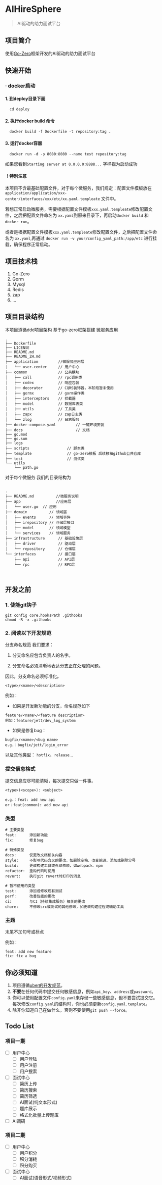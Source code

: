 # AIHireSphere
> AI驱动的助力面试平台

## 项目简介
使用[Go-Zero](https://github.com/zeromicro/go-zero)框架开发的AI驱动的助力面试平台

## 快速开始
### · docker启动
#### 1. 到deploy目录下面
```shell
  cd deploy
```
#### 2. 执行docker build 命令
```shell
  docker build -f Dockerfile -t repository:tag .  
```
#### 3. 运行docker容器
```shell
  docker run -d -p 8080:8080 --name test repository:tag
```
如果您看到``Starting server at 0.0.0.0:8888...`` 字样视为启动成功

####  ！特别注意
本项目不含最基础配置文件，对于每个微服务，我们规定：配置文件模板放在
``application/application/xxx-center/interfaces/xxx/etc/xx.yaml.templeate`` 文件中。 

若想正常启动微服务，需要根据配置文件模板``xxx.yaml.templeate``修改配置文件，之后把配置文件命名为 ``xx.yaml``到原来目录下，再启动``docker build`` 和 ``docker run``。

或者是根据配置文件模板``xxx.yaml.templeate``修改配置文件，之后把配置文件命名为 ``xx.yaml``,再通过 ``docker run -v your/config_yaml_path:/app/etc`` 进行挂载，确保程序正常启动。





## 项目技术栈
1. Go-Zero
2. Gorm
3. Mysql
4. Redis
5. zap
6. ...

## 项目目录结构
本项目遵循ddd项目架构 基于go-zero框架搭建 微服务应用
```text
.
├── Dockerfile
├── LICENSE
├── README.md
├── README_ZH.md
├── application         //微服务应用层
│   └── user-center     // 用户中心
├── common              // 公共模块
│   ├── call            // rpc调用类
│   ├── codex           // 响应包装
│   ├── decorator       // CQRS装饰器，本阶段暂未使用
│   ├── gormx           // gorm操作类
│   ├── interceptors    // 拦截器
│   ├── model           // 数据库表类
│   ├── utils           // 工具类
│   ├── zapx            // zap日志类
│   └── zlog            // 日志服务
├── docker-compose.yaml         // 一键环境安装
├── docs                        // 文档
├── go.mod
├── go.sum
├── logs
├── scripts                 // 脚本类
├── template                // go-zero模板 后续移植github公共仓库
├── test                    // 测试类
└── utils   
    └── path.go             
```
对于每个微服务 我们的目录结构为
```text

.
├── README.md          //微服务说明
├── app                //应用层
│   └── user.go  // 应用
├── domain          // 领域层
│   ├── events      // 领域事件
│   ├── irepository // 仓储层接口
│   ├── model       // 领域模型
│   └── services    // 领域服务
├── infrastructure      // 基础设施层
│   ├── driver          // 驱动层
│   └── repository      // 仓储层
└── interfaces          // 接口层
    ├── api             // API层
    └── rpc             // RPC层



```


## 开发之前

### 1. **使能git钩子**
```shell
git config core.hooksPath .githooks
chmod -R -x .githooks
```


### 2. **阅读以下开发规范**

分支命名规范
我们要求：

1. 分支命名应包含负责人的名字。

2. 分支命名必须清晰地表达分支正在处理的问题。

因此，分支命名必须标准化。
```text
<type>/<name>/<description>
```
例如：
- 如果是开发新功能的分支，命名规范如下
```text
feature/<name>/<feature description>
例如：feature/jett/dev_log_system
```

- 如果是修复bug：
```text
bugfix/<name>/<bug name>
e.g.：bugfix/jett/login_error
```
以及其他类型：
`hotfix`、`release`...


### 提交信息格式
提交信息应尽可能清晰，每次提交只做一件事。

```text
<type>(<scope>): <subject>

e.g.：feat: add new api
or：feat(common): add new api
```

### 类型

```text
# 主要类型
feat:      添加新功能
fix:       修复bug

# 特殊类型
docs:      仅更改文档相关内容
style:     不影响代码含义的更改，如删除空格、改变缩进、添加或删除分号
build:     更改构建工具或外部依赖，如webpack、npm
refactor:  重构代码时使用
revert:    执行git revert时打印的消息

# 暂不使用的类型
test:      添加或修改现有测试
perf:      改善性能的更改
ci:        与CI（持续集成服务）相关的更改
chore:     不修改src或测试的其他修改，如更改构建过程或辅助工具
```

### 主题

末尾不加句号或标点

例如：
```text
feat: add new feature
fix: fix a bug
```



## **你必须知道**
1. 项目遵循[uber的开发规范](https://github.com/xxjwxc/uber_go_guide_cn)。
1. **不要**在任何代码中提交任何敏感信息，例如`api_key`、`address`或`password`。
2. 你可以使用配置文件`config.yaml`来存储一些敏感信息，但不要尝试提交它。每次修改`config.yaml`的结构时，你也必须更新`config.yaml.template`。
3. 除非你知道自己在做什么，否则不要使用`git push --force`。

## Todo List
### 项目一期
- [ ] 用户中心
  - [ ] 用户登陆
  - [ ] 用户注册
  - [ ] 用户搜索
- [ ] 面试中心
  - [ ] 简历上传
  - [ ] 简历搜索
  - [ ] 简历筛选
  - [ ] AI面试(纯文本形式)
  - [ ] 题库展示
  - [ ] 格式化批量上传题库
- [ ] AI调研

### 项目二期
- [ ] 用户中心
  - [ ] 用户积分
  - [ ] 积分消耗
  - [ ] 积分购买
- [ ] 面试中心
  - [ ] AI面试(语音形式/视频形式)